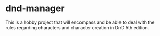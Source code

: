 # dnd-manager

This is a hobby project that will encompass and be able to deal with the rules regarding characters
and character creation in DnD 5th edition.